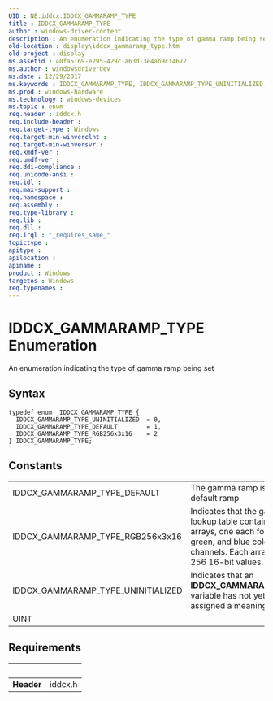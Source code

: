 ```yaml
---
UID : NE:iddcx.IDDCX_GAMMARAMP_TYPE
title : IDDCX_GAMMARAMP_TYPE
author : windows-driver-content
description : An enumeration indicating the type of gamma ramp being set.
old-location : display\iddcx_gammaramp_type.htm
old-project : display
ms.assetid : 40fa5169-e295-429c-a63d-3e4ab9c14672
ms.author : windowsdriverdev
ms.date : 12/29/2017
ms.keywords : IDDCX_GAMMARAMP_TYPE, IDDCX_GAMMARAMP_TYPE_UNINITIALIZED, IDDCX_GAMMARAMP_TYPE enumeration [Display Devices], iddcx/IDDCX_GAMMARAMP_TYPE, iddcx/IDDCX_GAMMARAMP_TYPE_DEFAULT, IDDCX_GAMMARAMP_TYPE_RGB256x3x16, display.iddcx_gammaramp_type, IDDCX_GAMMARAMP_TYPE_DEFAULT, iddcx/IDDCX_GAMMARAMP_TYPE_UNINITIALIZED, iddcx/IDDCX_GAMMARAMP_TYPE_RGB256x3x16
ms.prod : windows-hardware
ms.technology : windows-devices
ms.topic : enum
req.header : iddcx.h
req.include-header : 
req.target-type : Windows
req.target-min-winverclnt : 
req.target-min-winversvr : 
req.kmdf-ver : 
req.umdf-ver : 
req.ddi-compliance : 
req.unicode-ansi : 
req.idl : 
req.max-support : 
req.namespace : 
req.assembly : 
req.type-library : 
req.lib : 
req.dll : 
req.irql : "_requires_same_"
topictype : 
apitype : 
apilocation : 
apiname : 
product : Windows
targetos : Windows
req.typenames : 
---
```


# IDDCX_GAMMARAMP_TYPE Enumeration
An enumeration indicating the type of gamma ramp being set

## Syntax
````
typedef enum _IDDCX_GAMMARAMP_TYPE { 
  IDDCX_GAMMARAMP_TYPE_UNINITIALIZED  = 0,
  IDDCX_GAMMARAMP_TYPE_DEFAULT        = 1,
  IDDCX_GAMMARAMP_TYPE_RGB256x3x16    = 2
} IDDCX_GAMMARAMP_TYPE;
````

## Constants

<table>

<tr>
<td>IDDCX_GAMMARAMP_TYPE_DEFAULT</td>
<td>The gamma ramp is the default ramp</td>
</tr>

<tr>
<td>IDDCX_GAMMARAMP_TYPE_RGB256x3x16</td>
<td>Indicates that the gamma lookup table contains three arrays, one each for the red, green, and blue color channels. Each array has 256 16-bit values.</td>
</tr>

<tr>
<td>IDDCX_GAMMARAMP_TYPE_UNINITIALIZED</td>
<td>Indicates that an <b>IDDCX_GAMMARAMP_TYPE</b> variable has not yet been assigned a meaningful value.</td>
</tr>

<tr>
<td>UINT</td>
<td></td>
</tr>
</table>


## Requirements
| &nbsp; | &nbsp; |
| ---- |:---- |
| **Header** | iddcx.h |